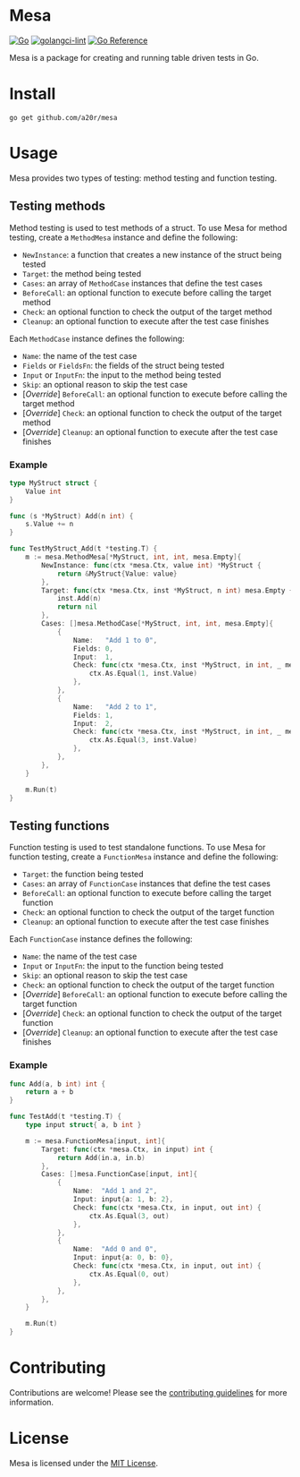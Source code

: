 # Mesa
[![Go](https://github.com/a20r/mesa/actions/workflows/go.yml/badge.svg)](https://github.com/a20r/mesa/actions/workflows/go.yml)
[![golangci-lint](https://github.com/a20r/mesa/actions/workflows/golangci-lint.yml/badge.svg)](https://github.com/a20r/mesa/actions/workflows/golangci-lint.yml)
[![Go Reference](https://pkg.go.dev/badge/github.com/a20r/mesa.svg)](https://pkg.go.dev/github.com/a20r/mesa)

Mesa is a package for creating and running table driven tests in Go.

# Install
```
go get github.com/a20r/mesa
```

# Usage

Mesa provides two types of testing: method testing and function testing.

## Testing methods

Method testing is used to test methods of a struct. To use Mesa for method testing, create a `MethodMesa` instance and define the following:

- `NewInstance`: a function that creates a new instance of the struct being tested
- `Target`: the method being tested
- `Cases`: an array of `MethodCase` instances that define the test cases
- `BeforeCall`: an optional function to execute before calling the target method
- `Check`: an optional function to check the output of the target method
- `Cleanup`: an optional function to execute after the test case finishes


Each `MethodCase` instance defines the following:

- `Name`: the name of the test case
- `Fields` or `FieldsFn`: the fields of the struct being tested
- `Input` or `InputFn`: the input to the method being tested
- `Skip`: an optional reason to skip the test case
- [*Override*] `BeforeCall`: an optional function to execute before calling the target method
- [*Override*] `Check`: an optional function to check the output of the target method
- [*Override*] `Cleanup`: an optional function to execute after the test case finishes

### Example
```go
type MyStruct struct {
    Value int
}

func (s *MyStruct) Add(n int) {
    s.Value += n
}

func TestMyStruct_Add(t *testing.T) {
    m := mesa.MethodMesa[*MyStruct, int, int, mesa.Empty]{
        NewInstance: func(ctx *mesa.Ctx, value int) *MyStruct {
            return &MyStruct{Value: value}
        },
        Target: func(ctx *mesa.Ctx, inst *MyStruct, n int) mesa.Empty {
            inst.Add(n)
            return nil
        },
        Cases: []mesa.MethodCase[*MyStruct, int, int, mesa.Empty]{
            {
                Name:   "Add 1 to 0",
                Fields: 0,
                Input:  1,
                Check: func(ctx *mesa.Ctx, inst *MyStruct, in int, _ mesa.Empty) {
                    ctx.As.Equal(1, inst.Value)
                },
            },
            {
                Name:   "Add 2 to 1",
                Fields: 1,
                Input:  2,
                Check: func(ctx *mesa.Ctx, inst *MyStruct, in int, _ mesa.Empty) {
                    ctx.As.Equal(3, inst.Value)
                },
            },
        },
    }

    m.Run(t)
}
```

## Testing functions
Function testing is used to test standalone functions. To use Mesa for function testing, create a `FunctionMesa` instance and define the following:

- `Target`: the function being tested
- `Cases`: an array of `FunctionCase` instances that define the test cases
- `BeforeCall`: an optional function to execute before calling the target function
- `Check`: an optional function to check the output of the target function
- `Cleanup`: an optional function to execute after the test case finishes

Each `FunctionCase` instance defines the following:

- `Name`: the name of the test case
- `Input` or `InputFn`: the input to the function being tested
- `Skip`: an optional reason to skip the test case
- `Check`: an optional function to check the output of the target function
- [*Override*] `BeforeCall`: an optional function to execute before calling the target function
- [*Override*] `Check`: an optional function to check the output of the target function
- [*Override*] `Cleanup`: an optional function to execute after the test case finishes

### Example
```go
func Add(a, b int) int {
    return a + b
}

func TestAdd(t *testing.T) {
    type input struct{ a, b int }

    m := mesa.FunctionMesa[input, int]{
        Target: func(ctx *mesa.Ctx, in input) int {
            return Add(in.a, in.b)
        },
        Cases: []mesa.FunctionCase[input, int]{
            {
                Name:  "Add 1 and 2",
                Input: input{a: 1, b: 2},
                Check: func(ctx *mesa.Ctx, in input, out int) {
                    ctx.As.Equal(3, out)
                },
            },
            {
                Name:  "Add 0 and 0",
                Input: input{a: 0, b: 0},
                Check: func(ctx *mesa.Ctx, in input, out int) {
                    ctx.As.Equal(0, out)
                },
            },
        },
    }

    m.Run(t)
}
```

# Contributing

Contributions are welcome! Please see the [contributing guidelines](CONTRIBUTING.md) for more information.

# License

Mesa is licensed under the [MIT License](LICENSE).
